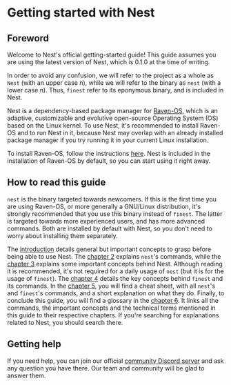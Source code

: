 # Getting started with Nest
## Foreword
Welcome to Nest's official getting-started guide! This guide assumes you are using the latest version of Nest, which is 0.1.0 at the time of writing.

In order to avoid any confusion, we will refer to the project as a whole as `Nest` (with an upper case n), while we will refer to the binary as `nest` (with a lower case n). Thus, `finest` refer to its eponymous binary, and is included in Nest.

[//]: # (TODO: add link to the installation instructions page of Raven-OS)
Nest is a dependency-based package manager for [Raven-OS](https://raven-os.org), which is an adaptive, customizable and evolutive open-source Operating System (OS) based on the Linux kernel. To use Nest, it's recommended to install Raven-OS and to run Nest in it, because Nest may overlap with an already installed package manager if you try running it in your current Linux installation.

To install Raven-OS, follow the instructions [here](). Nest is included in the installation of Raven-OS by default, so you can start using it right away.

## How to read this guide
`nest` is the binary targeted towards newcomers. If this is the first time you are using Raven-OS, or more generally a GNU/Linux distribution, it's strongly recommended that you use this binary instead of `finest`. The latter is targeted towards more experienced users, and has more advanced commands. Both are installed by default with Nest, so you don't need to worry about installing them separately.

[//]: # (TODO: Add link to the chapter 1)
[//]: # (TODO: Add link to the chapter 2)
[//]: # (TODO: Add link to the chapter 3)
[//]: # (TODO: Add link to the chapter 4)
The [introduction]() details general but important concepts to grasp before being able to use Nest. The [chapter 2]() explains `nest`'s commands, while the [chapter 3]() explains some important concepts behind Nest. Although reading it is recommended, it's not required for a daily usage of `nest` (but it is for the usage of `finest`). The [chapter 4]() details the key concepts behind `finest` and its commands. In the [chapter 5](), you will find a cheat sheet, with all `nest`'s and `finest`'s commands, and a short explanation on what they do. Finally, to conclude this guide, you will find a glossary in the [chapter 6](). It links all the commands, the important concepts and the technical terms mentioned in this guide to their respective chapters. If you're searching for explanations related to Nest, you should search there.

## Getting help

If you need help, you can join our official [community Discord server](https://invite.gg/ravenos) and ask any question you have there. Our team and community will be glad to answer them.
